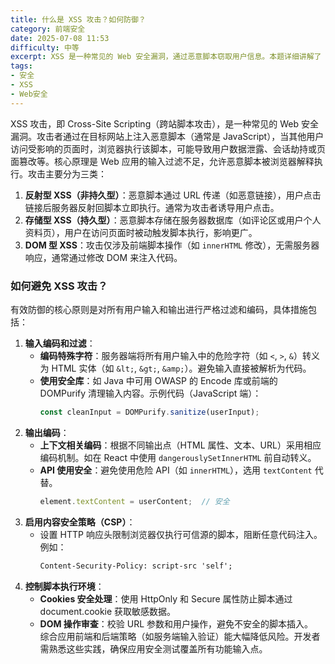 ```yaml
---
title: 什么是 XSS 攻击？如何防御？
category: 前端安全
date: 2025-07-08 11:53
difficulty: 中等
excerpt: XSS 是一种常见的 Web 安全漏洞，通过恶意脚本窃取用户信息。本题详细讲解了 XSS 的三种类型及其防御方法。
tags:
- 安全
- XSS
- Web安全
---
```

XSS 攻击，即 Cross-Site Scripting（跨站脚本攻击），是一种常见的 Web 安全漏洞。攻击者通过在目标网站上注入恶意脚本（通常是 JavaScript），当其他用户访问受影响的页面时，浏览器执行该脚本，可能导致用户数据泄露、会话劫持或页面篡改等。核心原理是 Web 应用的输入过滤不足，允许恶意脚本被浏览器解释执行。攻击主要分为三类：  
1. **反射型 XSS（非持久型）**：恶意脚本通过 URL 传递（如恶意链接），用户点击链接后服务器反射回脚本立即执行。通常为攻击者诱导用户点击。  
2. **存储型 XSS（持久型）**：恶意脚本存储在服务器数据库（如评论区或用户个人资料页），用户在访问页面时被动触发脚本执行，影响更广。  
3. **DOM 型 XSS**：攻击仅涉及前端脚本操作（如 `innerHTML` 修改），无需服务器响应，通常通过修改 DOM 来注入代码。  

### 如何避免 XSS 攻击？  
有效防御的核心原则是对所有用户输入和输出进行严格过滤和编码，具体措施包括：  
1. **输入编码和过滤**：  
   - **编码特殊字符**：服务器端将所有用户输入中的危险字符（如 `<`, `>`, `&`）转义为 HTML 实体（如 `&lt;`, `&gt;`, `&amp;`）。避免输入直接被解析为代码。  
   - **使用安全库**：如 Java 中可用 OWASP 的 Encode 库或前端的 DOMPurify 清理输入内容。示例代码（JavaScript 端）：  
     ```javascript
     const cleanInput = DOMPurify.sanitize(userInput);
     ```  
2. **输出编码**：  
   - **上下文相关编码**：根据不同输出点（HTML 属性、文本、URL）采用相应编码机制。如在 React 中使用 `dangerouslySetInnerHTML` 前自动转义。  
   - **API 使用安全**：避免使用危险 API（如 `innerHTML`），选用 `textContent` 代替。  
     ```javascript
     element.textContent = userContent;  // 安全  
     ```  
3. **启用内容安全策略（CSP）**：  
   - 设置 HTTP 响应头限制浏览器仅执行可信源的脚本，阻断任意代码注入。例如：  
     ```html
     Content-Security-Policy: script-src 'self';
     ```  
4. **控制脚本执行环境**：  
   - **Cookies 安全处理**：使用 HttpOnly 和 Secure 属性防止脚本通过 document.cookie 获取敏感数据。  
   - **DOM 操作审查**：校验 URL 参数和用户操作，避免不安全的脚本插入。  
综合应用前端和后端策略（如服务端输入验证）能大幅降低风险。开发者需熟悉这些实践，确保应用安全测试覆盖所有功能输入点。
